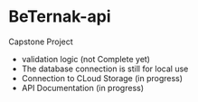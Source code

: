 # BeTernak-api
Capstone Project
- validation logic (not Complete yet)
- The database connection is still for local use
- Connection to CLoud Storage (in progress)
- API Documentation (in progress)
